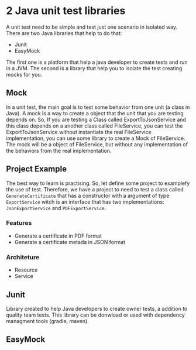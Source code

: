 # 2 Java unit test libraries
A unit test need to be simple and test just one scenario in isolated way.
There are two Java libraries that help to do that:

* Junit
* EasyMock

The first one is a platform that help a java developer to create tests and run in a JVM. The second is a library that help you to isolate the test creating mocks for you.

## Mock

In a unit test, the main goal is to test some behavior from one unit (a class in Java). A mock is a way to create a object that the unit that you are testing depends on. So, If you are testing a Class called ExportToJsonService and this class depends on a another class called FileService, you can test the ExportToJsonService without instantiate the real FileService implementation, you can use some library to create a Mock of FileService. The mock will be a object of FileService, but without any implementation of the behaviors from the real implementation.

## Project Example

The best way to learn is practising. So, let define some project to examplefy the use of test. Therefore, we have a
project to need to test a class called `GenerateCertificate` that has a constructor with a argument of
type `ExportService` witch is an interface that has two implementations: `JsonExportService` and `PDFExportService`.

### Features
- Generate a certificate in PDF format 
- Generate a certificate metada in JSON format

### Architeture
- Resource 
- Service

## Junit
Library created to help Java developers to create owner tests, a addition to quality team tests. This library can be donwload or used with dependency managment tools (gradle, maven).

## EasyMock


